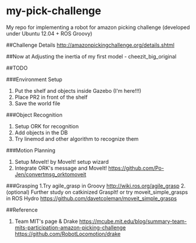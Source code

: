 # my-pick-challenge
My repo for implementing a robot for amazon picking challenge (developed under Ubuntu 12.04 + ROS Groovy)

##Challenge Details
http://amazonpickingchallenge.org/details.shtml

##Now at
Adjusting the inertia of my first model - cheezit_big_original

##TODO

###Environment Setup
1. Put the shelf and objects inside Gazebo (I'm here!!!)
2. Place PR2 in front of the shelf
3. Save the world file

###Object Recognition 
1. Setup ORK for recognition
2. Add objects in the DB
3. Try linemod and other algorithm to recognize them

###Motion Planning
1. Setup MoveIt! by MoveIt! setup wizard
2. Integrate ORK's message and MoveIt!
   https://github.com/Po-Jen/convertmsg_orktomoveit

###Grasping
1.Try agile_grasp in Groovy
http://wiki.ros.org/agile_grasp
2.(optional) Further study on catkinized GraspIt! or try moveit_simple_grasps in ROS Hydro
https://github.com/davetcoleman/moveit_simple_grasps

##Reference

1. Team MIT's page & Drake
https://mcube.mit.edu/blog/summary-team-mits-participation-amazon-picking-challenge
https://github.com/RobotLocomotion/drake
